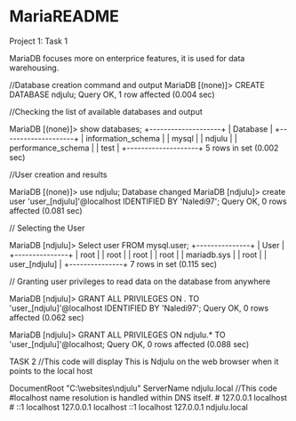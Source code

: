 # MariaREADME
Project 1:  Task 1

MariaDB focuses more on enterprice features, it is used for data warehousing.


//Database creation command and output
MariaDB [(none)]> CREATE DATABASE ndjulu;
Query OK, 1 row affected (0.004 sec)


//Checking the list of available databases and output

MariaDB [(none)]> show databases;
+--------------------+
| Database           |
+--------------------+
| information_schema |
| mysql              |
| ndjulu             |
| performance_schema |
| test               |
+--------------------+
5 rows in set (0.002 sec)

//User creation and results

MariaDB [(none)]> use ndjulu;
Database changed
MariaDB [ndjulu]> create user 'user_[ndjulu]'@localhost IDENTIFIED BY 'Naledi97';
Query OK, 0 rows affected (0.081 sec)

// Selecting the User

MariaDB [ndjulu]> Select user FROM mysql.user;
+---------------+
| User          |
+---------------+
| root          |
| root          |
| root          |
| root          |
| mariadb.sys   |
| root          |
| user_[ndjulu] |
+---------------+
7 rows in set (0.115 sec)

// Granting user privileges to read data on the database from anywhere

MariaDB [ndjulu]> GRANT ALL PRIVILEGES ON  *.* TO 'user_[ndjulu]'@localhost IDENTIFIED BY 'Naledi97';
Query OK, 0 rows affected (0.062 sec)

MariaDB [ndjulu]> GRANT ALL PRIVILEGES ON ndjulu.* TO 'user_[ndjulu]'@localhost;
Query OK, 0 rows affected (0.088 sec)


TASK 2
//This code will display This is Ndjulu on the web browser when it points to the local host
<?php

echo "This is Ndjulu";

//This code grants access to the the local host

<VirtualHost *80>

DocumentRoot "C:\websites\ndjulu"
ServerName ndjulu.local

<Directory "C:\websites\ndjulu"
     Options Indexes FollowSymLinks Includes ExecCGI
     AllowOverride All
     Require all granted
</Directory>
</VirtualHost>

//This code

#localhost name resolution is handled within DNS itself.
#	127.0.0.1 localhost
#	::1 localhost
    
    127.0.0.1 localhost
    ::1 localhost
    127.0.0.1 ndjulu.local
    <?php

//This code connects the database to phpMyAdmin

$dbServername = "localhost";
$dbUsername ="root";
$dbPassword = "Naledi97"
$dbName = "ndjulu";

$conn = mysqli_connect($dbServername, $dbUsername, $dbPassword, $dbName)
